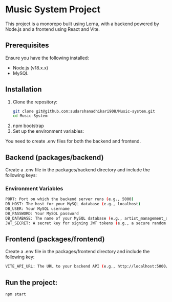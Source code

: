 # Music System Project

This project is a monorepo built using Lerna, with a backend powered by Node.js and a frontend using React and Vite.

## Prerequisites

Ensure you have the following installed:
- Node.js (v18.x.x)
- MySQL

## Installation

1. Clone the repository:
   ```bash
   git clone git@github.com:sudarshanadhikari908/Music-system.git
   cd Music-System

2. npm bootstrap
3. Set up the environment variables:

You need to create .env files for both the backend and frontend.

## Backend (packages/backend)
Create a .env file in the packages/backend directory and include the following keys:

### Environment Variables

```bash
PORT: Port on which the backend server runs (e.g., 5000)
DB_HOST: The host for your MySQL database (e.g., localhost)
DB_USER: Your MySQL username
DB_PASSWORD: Your MySQL password
DB_DATABASE: The name of your MySQL database (e.g., artist_management_db)
JWT_SECRET: A secret key for signing JWT tokens (e.g., a secure random string)
```

## Frontend (packages/frontend)
Create a .env file in the packages/frontend directory and include the following key:

```bash
VITE_API_URL: The URL to your backend API (e.g., http://localhost:5000/music-system)
```

## Run the project:

```bash
npm start
```

